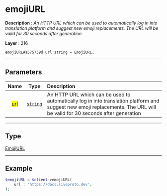 # emojiURL

**Description** : *An HTTP URL which can be used to automatically log in into translation platform and suggest new emoji replacements\. The URL will be valid for 30 seconds after generation*

**Layer** : 216

```tl
emojiURL#a575739d url:string = EmojiURL;
```

---

## Parameters

| Name | Type | Description |
| :---: | :---: | :--- |
| <mark>url</mark> | [`string`](type/string) | An HTTP URL which can be used to automatically log in into translation platform and suggest new emoji replacements. The URL will be valid for 30 seconds after generation |

---

## Type

[EmojiURL](type/EmojiURL)

---

## Example

```php
$emojiURL = $client->emojiURL(
	url : 'https://docs.liveproto.dev',
);
```